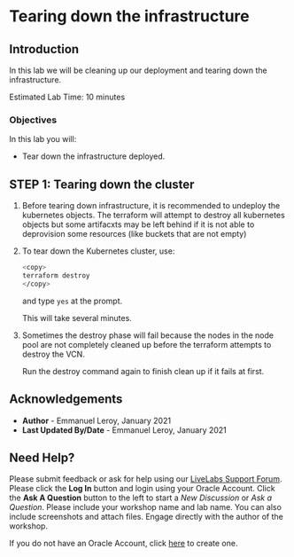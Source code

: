# Tearing down the infrastructure

## Introduction

In this lab we will be cleaning up our deployment and tearing down the infrastructure.

Estimated Lab Time: 10 minutes

### Objectives

In this lab you will:

- Tear down the infrastructure deployed.

## **STEP 1:** Tearing down the cluster

1. Before tearing down infrastructure, it is recommended to undeploy the kubernetes objects. The terraform will attempt to destroy all kubernetes objects but some artifacxts may be left behind if it is not able to deprovision some resources (like buckets that are not empty)

2. To tear down the Kubernetes cluster, use:

    ```bash
    <copy>
    terraform destroy
    </copy>
    ```

    and type `yes` at the prompt.

    This will take several minutes.

3. Sometimes the destroy phase will fail because the nodes in the node pool are not completely cleaned up before the terraform attempts to destroy the VCN.

    Run the destroy command again to finish clean up if it fails at first.



## Acknowledgements

 - **Author** - Emmanuel Leroy, January 2021
 - **Last Updated By/Date** - Emmanuel Leroy, January 2021

## Need Help?
Please submit feedback or ask for help using our [LiveLabs Support Forum](https://community.oracle.com/tech/developers/categories/livelabs). Please click the **Log In** button and login using your Oracle Account. Click the **Ask A Question** button to the left to start a *New Discussion* or *Ask a Question*.  Please include your workshop name and lab name.  You can also include screenshots and attach files.  Engage directly with the author of the workshop.

If you do not have an Oracle Account, click [here](https://profile.oracle.com/myprofile/account/create-account.jspx) to create one.
